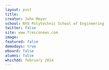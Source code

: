 ```yaml
---
layout: post
title: 
creator: John Meyer
school: NYU Polytechnic School of Engineering 
twitter: false
site: www.fresconews.com
image:
featured: false
demodays: true
eboard: false
alumni: false
whichdd: february 2014
---
```

